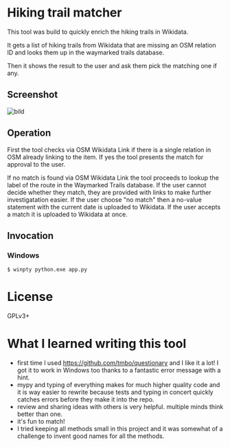 # Hiking trail matcher
This tool was build to quickly enrich the hiking trails in Wikidata.

It gets a list of hiking trails from Wikidata that are 
missing an OSM relation ID and looks them up in the waymarked trails database.

Then it shows the result to the user and ask them pick the matching one if any.
## Screenshot
![bild](https://user-images.githubusercontent.com/68460690/191992483-079807db-a9b3-4965-a8c0-1ef8f3c03ece.png)

## Operation
First the tool checks via OSM Wikidata Link if there is a single relation in OSM already linking to the item.
If yes the tool presents the match for approval to the user.

If no match is found via OSM Wikidata Link the tool 
proceeds to lookup the label of the route in the Waymarked Trails database. 
If the user cannot decide whether they match, they are provided with links to make further investigatation easier.
If the user choose "no match" then a no-value statement with the current date is uploaded to Wikidata.
If the user accepts a match it is uploaded to Wikidata at once.

## Invocation
### Windows
`$ winpty python.exe app.py`

# License
GPLv3+

# What I learned writing this tool
* first time I used https://github.com/tmbo/questionary and I like it a lot! 
I got it to work in Windows too thanks to a fantastic error message with a hint.
* mypy and typing of everything makes for much higher quality code 
and it is way easier to rewrite because tests and typing in concert 
quickly catches errors before they make it into the repo.
* review and sharing ideas with others is very helpful. multiple minds think better than one.
* it's fun to match!
* I tried keeping all methods small in this project and it was somewhat of a challenge to invent good names for all the methods. 
